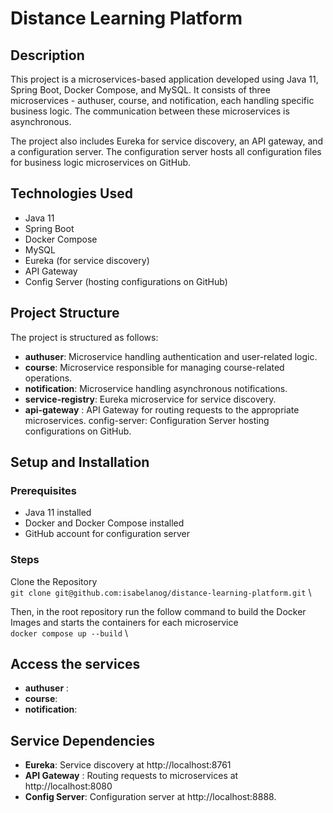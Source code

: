 # Distance Learning Platform
## Description
This project is a microservices-based application developed using Java 11, Spring Boot, Docker Compose, and MySQL. It consists of three microservices - authuser, course, and notification, each handling specific business logic. The communication between these microservices is asynchronous.

The project also includes Eureka for service discovery, an API gateway, and a configuration server. The configuration server hosts all configuration files for business logic microservices on GitHub.

## Technologies Used
- Java 11
- Spring Boot
- Docker Compose
- MySQL
- Eureka (for service discovery)
- API Gateway
- Config Server (hosting configurations on GitHub)
## Project Structure
The project is structured as follows:

- **authuser**: Microservice handling authentication and user-related logic.
- **course**: Microservice responsible for managing course-related operations.
- **notification**: Microservice handling asynchronous notifications.
- **service-registry**: Eureka microservice for service discovery.
- **api-gateway** : API Gateway for routing requests to the appropriate microservices.
config-server: Configuration Server hosting configurations on GitHub.
## Setup and Installation
### Prerequisites
- Java 11 installed
- Docker and Docker Compose installed
- GitHub account for configuration server
### Steps
Clone the Repository \
`git clone git@github.com:isabelanog/distance-learning-platform.git` \

Then, in the root repository run the follow command to build the Docker Images and starts the containers for each microservice \
`docker compose up --build` \

## Access the services
- **authuser** : 
- **course**: 
- **notification**: 
## Service Dependencies
- **Eureka**: Service discovery at http://localhost:8761
- **API Gateway** : Routing requests to microservices at http://localhost:8080
- **Config Server**: Configuration server at http://localhost:8888.